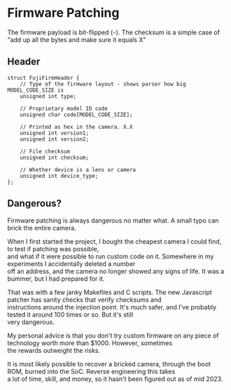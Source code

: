 # Firmware Patching

The firmware payload is bit-flipped (`~`). The checksum is a simple case of "add up all the bytes and make sure it equals X"

## Header
```
struct FujiFirmHeader {
	// Type of the firmware layout - shows parser how big MODEL_CODE_SIZE is
	unsigned int type;

	// Proprietary model ID code
	unsigned char code[MODEL_CODE_SIZE];

	// Printed as hex in the camera. X.X
	unsigned int version1;
	unsigned int version2;

	// File checksum
	unsigned int checksum;

	// Whether device is a lens or camera
	unsigned int device_type;
};
```

## Dangerous?
Firmware patching is always dangerous no matter what. A small typo can brick the entire camera.

When I first started the project, I bought the cheapest camera I could find, to test if patching was possible,  
and what if it were possible to run custom code on it. Somewhere in my experiments I accidentally deleted a number  
off an address, and the camera no longer showed any signs of life. It was a bummer, but I had prepared for it.

That was with a few janky Makefiles and C scripts. The new Javascript patcher has sanity checks that verify checksums and  
instructions around the injection point. It's much safer, and I've probably tested it around 100 times or so. But it's still  
very dangerous.

My personal advice is that you don't try custom firmware on any piece of technology worth more than $1000. However, sometimes  
the rewards outweight the risks.

It is most likely possible to recover a bricked camera, through the boot ROM, burned into the SoC. Reverse engineering this takes  
a lot of time, skill, and money, so it hasn't been figured out as of mid 2023.
